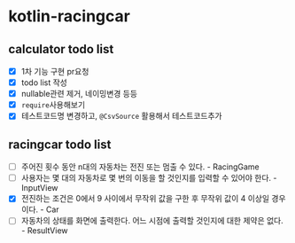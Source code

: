# kotlin-racingcar

## calculator todo list
* [x] 1차 기능 구현 pr요청
* [x] todo list 작성
* [x] nullable관련 제거, 네이밍변경 등등
* [x] `require`사용해보기
* [x] 테스트코드명 변경하고, `@CsvSource` 활용해서 테스트코드추가

## racingcar todo list
- [ ] 주어진 횟수 동안 n대의 자동차는 전진 또는 멈출 수 있다. - RacingGame
- [ ] 사용자는 몇 대의 자동차로 몇 번의 이동을 할 것인지를 입력할 수 있어야 한다. - InputView
- [x] 전진하는 조건은 0에서 9 사이에서 무작위 값을 구한 후 무작위 값이 4 이상일 경우이다. - Car
- [ ] 자동차의 상태를 화면에 출력한다. 어느 시점에 출력할 것인지에 대한 제약은 없다. - ResultView
